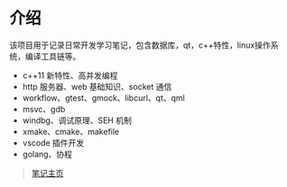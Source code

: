 # 介绍

该项目用于记录日常开发学习笔记，包含数据库，qt，c++特性，linux操作系统，编译工具链等。
- c++11 新特性、高并发编程
- http 服务器、web 基础知识、socket 通信
- workflow、gtest、gmock、libcurl、qt、qml
- msvc、gdb
- windbg、调试原理、SEH 机制
- xmake、cmake、makefile
- vscode 插件开发
- golang、协程


> [笔记主页](https://spite-triangle.github.io/cpp_notes/)


